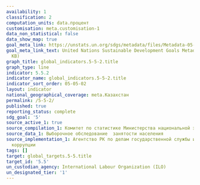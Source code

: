 ```yaml
---
availability: 1
classification: 2
computation_units: data.процент
customisation: meta.customisation-1
data_non_statistical: false
data_show_map: true
goal_meta_link: https://unstats.un.org/sdgs/metadata/files/Metadata-05-05-02.pdf
goal_meta_link_text: United Nations Sustainable Development Goals Metadata (PDF 372
  KB)
graph_title: global_indicators.5-5-2.title
graph_type: line
indicator: 5.5.2
indicator_name: global_indicators.5-5-2.title
indicator_sort_order: 05-05-02
layout: indicator
national_geographical_coverage: meta.Казахстан
permalink: /5-5-2/
published: true
reporting_status: complete
sdg_goal: '5'
source_active_1: true
source_compilation_1: Комитет по статистике Министерства национальной экономики РК
source_data_1: Выборочное обследование  занятости населения
source_implementation_1: Агентство РК по делам государственной службы и противодействию
  коррупции
tags: []
target: global_targets.5-5.title
target_id: '5.5'
un_custodian_agency: International Labour Organization (ILO)
un_designated_tier: '1'
---
```

